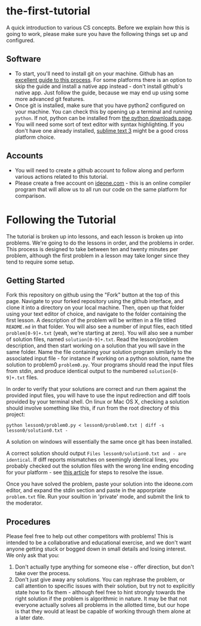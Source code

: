 the-first-tutorial
==================

A quick introduction to various CS concepts.  Before we explain how this is going to work, please make sure you have the following things set up and configured.

Software
------------------


  * To start, you'll need to install git on your machine.  Github has an [excellent guide to this process](https://help.github.com/articles/set-up-git).  For some platforms there is an option to skip the guide and install a native app instead - don't install github's native app.  Just follow the guide, because we may end up using some more advanced git features.
  * Once git is installed, make sure that you have python2 configured on your machine.  You can check this by opening up a terminal and running `python`.  If not, python can be installed from [the python downloads page](https://www.python.org/downloads/).
  * You will need some sort of text editor with syntax highlighting.  If you don't have one already installed, [sublime text 3](http://www.sublimetext.com/3) might be a good cross platform choice.


Accounts
------------------

 * You will need to create a github account to follow along and perform various actions related to this tutorial.
 * Please create a free account on [ideone.com](http://ideone.com/) - this is an online compiler program that will allow us to all run our code on the same platform for comparison.


Following the Tutorial
==================
The tutorial is broken up into lessons, and each lesson is broken up into problems.  We're going to do the lessons in order, and the problems in order.  This process is designed to take between ten and twenty minutes per problem, although the first problem in a lesson may take longer since they tend to require some setup.

Getting Started
------------------
Fork this repository on github using the "Fork" button at the top of this page.  Navigate to your forked repository using the github interface, and clone it into a directory on your local machine.  Then, open up that folder using your text editor of choice, and navigate to the folder containing the first lesson.  A description of the problem will be written in a file titled `README.md` in that folder.  You will also see a number of input files, each titled `problem[0-9]+.txt` (yeah, we're starting at zero).  You will also see a number of solution files, named `solution[0-9]+.txt`. Read the lesson/problem description, and then start working on a solution that you will save in the same folder.  Name the file containing your solution program similarly to the associated input file - for instance if working on a python solution, name the solution to problem0 `problem0.py`.  Your programs should read the input files from stdin, and produce identical output to the numbered `solution[0-9]+.txt` files.

In order to verify that your solutions are correct and run them against the provided input files, you will have to use the input redirection and diff tools provided by your terminal shell.  On linux or Mac OS X, checking a solution should involve something like this, if run from the root directory of this project:

    python lesson0/problem0.py < lesson0/problem0.txt | diff -s lesson0/solution0.txt -
    
A solution on windows will essentially the same once git has been installed.
    
A correct solution should output `Files lesson0/solution0.txt and - are identical`.  If diff reports mismatches on seemingly identical lines, you probably checked out the solution files with the wrong line ending encoding for your platform - see [this article](https://help.github.com/articles/dealing-with-line-endings) for steps to resolve the issue.

Once you have solved the problem, paste your solution into the ideone.com editor, and expand the stdin section and paste in the apporpriate `problem.txt` file.  Run your soultion in 'private' mode, and submit the link to the moderator.

Procedures
---------
Please feel free to help out other competitors with problems!  This is intended to be a collaborative and educational exercise, and we don't want anyone getting stuck or bogged down in small details and losing interest.  We only ask that you:

  1.  Don't actually type anything for someone else - offer direction, but don't take over the process.
  2.  Don't just give away any solutions.  You can rephrase the problem, or call attention to specific issues with their solution, but try not to explicitly state how to fix them - although feel free to hint strongly towards the right solution if the problem is algorithmic in nature.  It may be that not everyone actually solves all problems in the allotted time, but our hope is that they would at least be capable of working through them alone at a later date.
